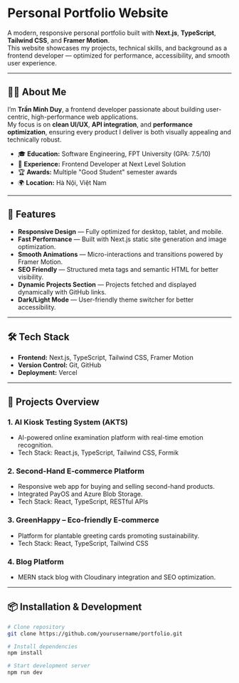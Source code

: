 # Personal Portfolio Website

A modern, responsive personal portfolio built with **Next.js**, **TypeScript**, **Tailwind CSS**, and **Framer Motion**.  
This website showcases my projects, technical skills, and background as a frontend developer — optimized for performance, accessibility, and smooth user experience.

---

## 👨‍💻 About Me

I’m **Trần Minh Duy**, a frontend developer passionate about building user-centric, high-performance web applications.  
My focus is on **clean UI/UX**, **API integration**, and **performance optimization**, ensuring every product I deliver is both visually appealing and technically robust.

- 🎓 **Education:** Software Engineering, FPT University (GPA: 7.5/10)
- 💼 **Experience:** Frontend Developer at Next Level Solution
- 🏆 **Awards:** Multiple "Good Student" semester awards
- 🌍 **Location:** Hà Nội, Việt Nam

---

## 🚀 Features

- **Responsive Design** — Fully optimized for desktop, tablet, and mobile.
- **Fast Performance** — Built with Next.js static site generation and image optimization.
- **Smooth Animations** — Micro-interactions and transitions powered by Framer Motion.
- **SEO Friendly** — Structured meta tags and semantic HTML for better visibility.
- **Dynamic Projects Section** — Projects fetched and displayed dynamically with GitHub links.
- **Dark/Light Mode** — User-friendly theme switcher for better accessibility.

---

## 🛠 Tech Stack

- **Frontend:** Next.js, TypeScript, Tailwind CSS, Framer Motion
- **Version Control:** Git, GitHub
- **Deployment:** Vercel

---

## 📂 Projects Overview

### 1. **AI Kiosk Testing System (AKTS)**

- AI-powered online examination platform with real-time emotion recognition.
- Tech Stack: React.js, TypeScript, Tailwind CSS, Formik

### 2. **Second-Hand E-commerce Platform**

- Responsive web app for buying and selling second-hand products.
- Integrated PayOS and Azure Blob Storage.
- Tech Stack: React, TypeScript, RESTful APIs

### 3. **GreenHappy – Eco-friendly E-commerce**

- Platform for plantable greeting cards promoting sustainability.
- Tech Stack: React, TypeScript, Tailwind CSS

### 4. **Blog Platform**

- MERN stack blog with Cloudinary integration and SEO optimization.

---

## 📦 Installation & Development

```bash
# Clone repository
git clone https://github.com/yourusername/portfolio.git

# Install dependencies
npm install

# Start development server
npm run dev
```